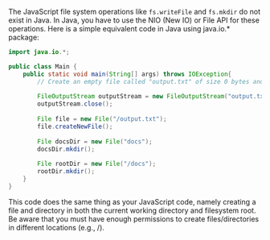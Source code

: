  The JavaScript file system operations like `fs.writeFile` and `fs.mkdir` do not exist in Java. In Java, you have to use the NIO (New IO) or File API for these operations. Here is a simple equivalent code in Java using java.io.* package:

```java
import java.io.*;

public class Main {
    public static void main(String[] args) throws IOException{
        // Create an empty file called "output.txt" of size 0 bytes and an empty directory called "docs".
        
        FileOutputStream outputStream = new FileOutputStream("output.txt");
        outputStream.close();
        
        File file = new File("/output.txt");
        file.createNewFile();
        
        File docsDir = new File("docs");
        docsDir.mkdir();
        
        File rootDir = new File("/docs");
        rootDir.mkdir();
    }
}
``` 

This code does the same thing as your JavaScript code, namely creating a file and directory in both the current working directory and filesystem root. Be aware that you must have enough permissions to create files/directories in different locations (e.g., /).
